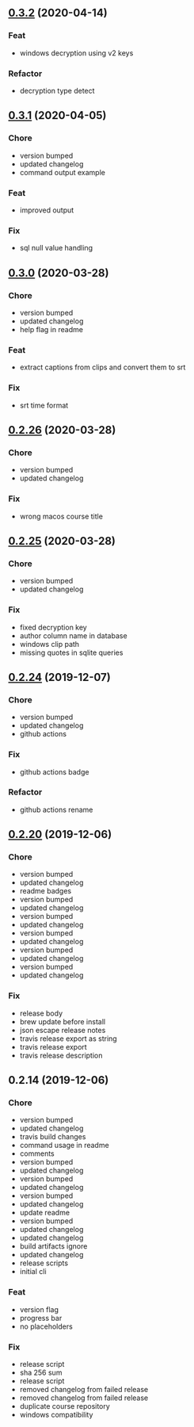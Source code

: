 
<a name="0.3.2"></a>
## [0.3.2](https://github.com/ajdnik/decrypo/compare/0.3.1...0.3.2) (2020-04-14)

### Feat

* windows decryption using v2 keys

### Refactor

* decryption type detect


<a name="0.3.1"></a>
## [0.3.1](https://github.com/ajdnik/decrypo/compare/0.3.0...0.3.1) (2020-04-05)

### Chore

* version bumped
* updated changelog
* command output example

### Feat

* improved output

### Fix

* sql null value handling


<a name="0.3.0"></a>
## [0.3.0](https://github.com/ajdnik/decrypo/compare/0.2.26...0.3.0) (2020-03-28)

### Chore

* version bumped
* updated changelog
* help flag in readme

### Feat

* extract captions from clips and convert them to srt

### Fix

* srt time format


<a name="0.2.26"></a>
## [0.2.26](https://github.com/ajdnik/decrypo/compare/0.2.25...0.2.26) (2020-03-28)

### Chore

* version bumped
* updated changelog

### Fix

* wrong macos course title


<a name="0.2.25"></a>
## [0.2.25](https://github.com/ajdnik/decrypo/compare/0.2.24...0.2.25) (2020-03-28)

### Chore

* version bumped
* updated changelog

### Fix

* fixed decryption key
* author column name in database
* windows clip path
* missing quotes in sqlite queries


<a name="0.2.24"></a>
## [0.2.24](https://github.com/ajdnik/decrypo/compare/0.2.20...0.2.24) (2019-12-07)

### Chore

* version bumped
* updated changelog
* github actions

### Fix

* github actions badge

### Refactor

* github actions rename


<a name="0.2.20"></a>
## [0.2.20](https://github.com/ajdnik/decrypo/compare/0.2.14...0.2.20) (2019-12-06)

### Chore

* version bumped
* updated changelog
* readme badges
* version bumped
* updated changelog
* version bumped
* updated changelog
* version bumped
* updated changelog
* version bumped
* updated changelog
* version bumped
* updated changelog

### Fix

* release body
* brew update before install
* json escape release notes
* travis release export as string
* travis release export
* travis release description


<a name="0.2.14"></a>
## 0.2.14 (2019-12-06)

### Chore

* version bumped
* updated changelog
* travis build changes
* command usage in readme
* comments
* version bumped
* updated changelog
* version bumped
* updated changelog
* version bumped
* updated changelog
* update readme
* version bumped
* updated changelog
* updated changelog
* build artifacts ignore
* updated changelog
* release scripts
* initial cli

### Feat

* version flag
* progress bar
* no placeholders

### Fix

* release script
* sha 256 sum
* release script
* removed changelog from failed release
* removed changelog from failed release
* duplicate course repository
* windows compatibility


